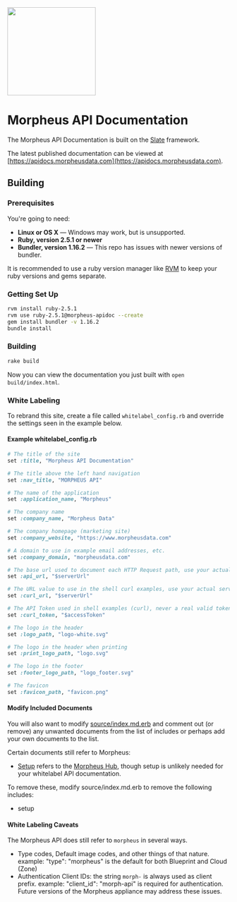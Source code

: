 <img src="https://morpheusdata.com/wp-content/uploads/2020/04/morpheus-logo-v2.svg" width="200px">

Morpheus API Documentation
========

The Morpheus API Documentation is built on the [Slate](https://github.com/slatedocs/slate) framework. 

The latest published documentation can be viewed at [https://apidocs.morpheusdata.com](https://apidocs.morpheusdata.com).


Building
------------------------------

### Prerequisites

You're going to need:

 - **Linux or OS X** — Windows may work, but is unsupported.
 - **Ruby, version 2.5.1 or newer**
 - **Bundler, version 1.16.2** — This repo has issues with newer versions of bundler.

It is recommended to use a ruby version manager like [RVM](https://rvm.io/) to keep your ruby versions and gems separate.

### Getting Set Up

```sh
rvm install ruby-2.5.1
rvm use ruby-2.5.1@morpheus-apidoc --create
gem install bundler -v 1.16.2
bundle install
```

### Building

```sh
rake build
```

Now you can view the documentation you just built with `open build/index.html`.

### White Labeling

To rebrand this site, create a file called `whitelabel_config.rb` 
and override the settings seen in the example below.

#### Example whitelabel_config.rb

```ruby
# The title of the site
set :title, "Morpheus API Documentation"

# The title above the left hand navigation
set :nav_title, "MORPHEUS API"

# The name of the application
set :application_name, "Morpheus"

# The company name
set :company_name, "Morpheus Data"

# The company homepage (marketing site)
set :company_website, "https://www.morpheusdata.com"

# A domain to use in example email addresses, etc.
set :company_domain, "morpheusdata.com"

# The base url used to document each HTTP Request path, use your actual service url if desired
set :api_url, "$serverUrl"

# The URL value to use in the shell curl examples, use your actual service url if desired
set :curl_url, "$serverUrl"

# The API Token used in shell examples (curl), never a real valid token of course
set :curl_token, "$accessToken"

# The logo in the header
set :logo_path, "logo-white.svg"

# The logo in the header when printing
set :print_logo_path, "logo.svg"

# The logo in the footer
set :footer_logo_path, "logo_footer.svg"

# The favicon
set :favicon_path, "favicon.png"
```

#### Modify Included Documents

You will also want to modify [source/index.md.erb](https://github.com/gomorpheus/morpheus-apidoc/blob/master/source/index.md.erb) and comment out (or remove) any unwanted documents from the list of includes or perhaps add your own documents to the list.

Certain documents still refer to Morpheus:
* [Setup](https://github.com/gomorpheus/morpheus-apidoc/blob/master/source/includes/_setup.md.erb) refers to the [Morpheus Hub](https://morpheushub.com), though setup is unlikely needed for your whitelabel API documentation.

To remove these, modify source/index.md.erb to remove the following includes:
- setup

#### White Labeling Caveats
The Morpheus API does still refer to `morpheus` in several ways.
* Type codes, Default image codes, and other things of that nature.
  example: "type": "morpheus" is the default for both Blueprint and Cloud (Zone)
* Authentication Client IDs: the string `morph-` is always used as client prefix. 
  example: "client_id": "morph-api" is required for authentication.
Future versions of the Morpheus appliance may address these issues.


